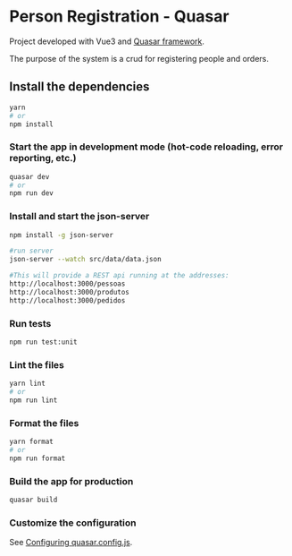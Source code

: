 # Person Registration - Quasar

Project developed with Vue3 and [Quasar framework](https://quasar.dev/).

The purpose of the system is a crud for registering people and orders.

## Install the dependencies
```bash
yarn
# or
npm install
```


### Start the app in development mode (hot-code reloading, error reporting, etc.)
```bash
quasar dev
# or
npm run dev
```


### Install and start the json-server
```bash
npm install -g json-server

#run server
json-server --watch src/data/data.json

#This will provide a REST api running at the addresses:
http://localhost:3000/pessoas
http://localhost:3000/produtos
http://localhost:3000/pedidos
```


### Run tests
```bash
npm run test:unit
```


### Lint the files
```bash
yarn lint
# or
npm run lint
```


### Format the files
```bash
yarn format
# or
npm run format
```


### Build the app for production
```bash
quasar build
```


### Customize the configuration
See [Configuring quasar.config.js](https://v2.quasar.dev/quasar-cli-vite/quasar-config-js).
